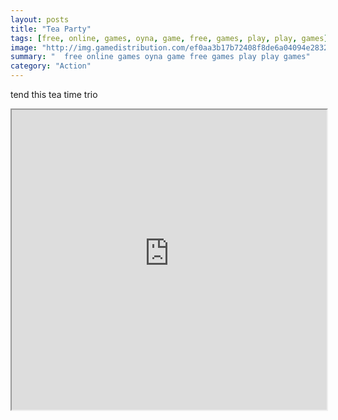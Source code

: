 ```yaml
---
layout: posts
title: "Tea Party"
tags: [free, online, games, oyna, game, free, games, play, play, games]
image: "http://img.gamedistribution.com/ef0aa3b17b72408f8de6a04094e2832a.jpg"
summary: "  free online games oyna game free games play play games"
category: "Action"
---
```


tend this tea time trio

<iframe width="100%" height="480px;" src="http://flash.gamedistribution.com?game=ef0aa3b17b72408f8de6a04094e2832a"></iframe>